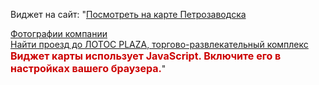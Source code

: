Виджет на сайт: 
"<a class="dg-widget-link" href="http://2gis.ru/petrozavodsk/firm/11259528349987748/center/34.306833,61.77566/zoom/16?utm_medium=widget-source&utm_campaign=firmsonmap&utm_source=bigMap">Посмотреть на карте Петрозаводска</a><div class="dg-widget-link"><a href="http://2gis.ru/petrozavodsk/firm/11259528349987748/photos/11259528349987748/center/34.306833,61.77566/zoom/17?utm_medium=widget-source&utm_campaign=firmsonmap&utm_source=photos">Фотографии компании</a></div><div class="dg-widget-link"><a href="http://2gis.ru/petrozavodsk/center/34.306833,61.77566/zoom/16/routeTab/rsType/bus/to/34.306833,61.77566╎ЛОТОС PLAZA, торгово-развлекательный комплекс?utm_medium=widget-source&utm_campaign=firmsonmap&utm_source=route">Найти проезд до ЛОТОС PLAZA, торгово-развлекательный комплекс</a></div><script charset="utf-8" src="https://widgets.2gis.com/js/DGWidgetLoader.js"></script><script charset="utf-8">new DGWidgetLoader({"width":640,"height":600,"borderColor":"#a3a3a3","pos":{"lat":61.77566,"lon":34.306833,"zoom":16},"opt":{"city":"petrozavodsk"},"org":[{"id":"11259528349987748"}]});</script><noscript style="color:#c00;font-size:16px;font-weight:bold;">Виджет карты использует JavaScript. Включите его в настройках вашего браузера.</noscript>"
